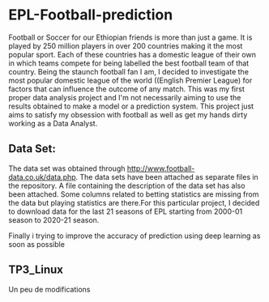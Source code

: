 # EPL-Football-prediction

Football or Soccer for our Ethiopian friends is more than just a game. It is played by 250 million players in over 200 countries making it the most popular sport. Each of these countries has a domestic league of their own in which teams compete for being labelled the best football team of that country. Being the staunch football fan I am, I decided to investigate the most popular domestic league of the world ((English Premier League) for factors that can 
influence the outcome of any match.
This was my first proper data analysis project and I'm not necessarily aiming to use the results obtained to make a model or a prediction system. This project just aims to satisfy my obsession with football as well as get my hands dirty working as a Data Analyst.

## Data Set:

The data set was obtained through http://www.football-data.co.uk/data.php. The data sets have been attached as separate files in the repository. A file containing the description of the data set has also been attached. Some columns related to betting statistics are missing from the data but playing statistics are there.For this particular project, I decided to download data for the last 21 seasons of EPL starting from 2000-01 season to 2020-21 season.

Finally i trying to improve the accuracy of prediction using deep learning as soon as possible

## TP3_Linux
Un peu de modifications
